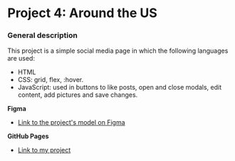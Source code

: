 # Project 4: Around the US

### General description
This project is a simple social media page in which the following languages are used:
* HTML
* CSS: grid, flex, :hover.
* JavaScript: used in buttons to like posts, open and close modals, edit content, add pictures and save changes.

**Figma**

* [Link to the project's model on Figma](https://www.figma.com/file/LDMgqWesKpQkIwhOfEBuTS/WEB%2C-Sprint-5%3A-Around-The-U.S.-%7C-desktop-%2B-mobile?node-id=0%3A1)

**GitHub Pages**

* [Link to my project](https://andruuul.github.io/web_project_4_esp/)
